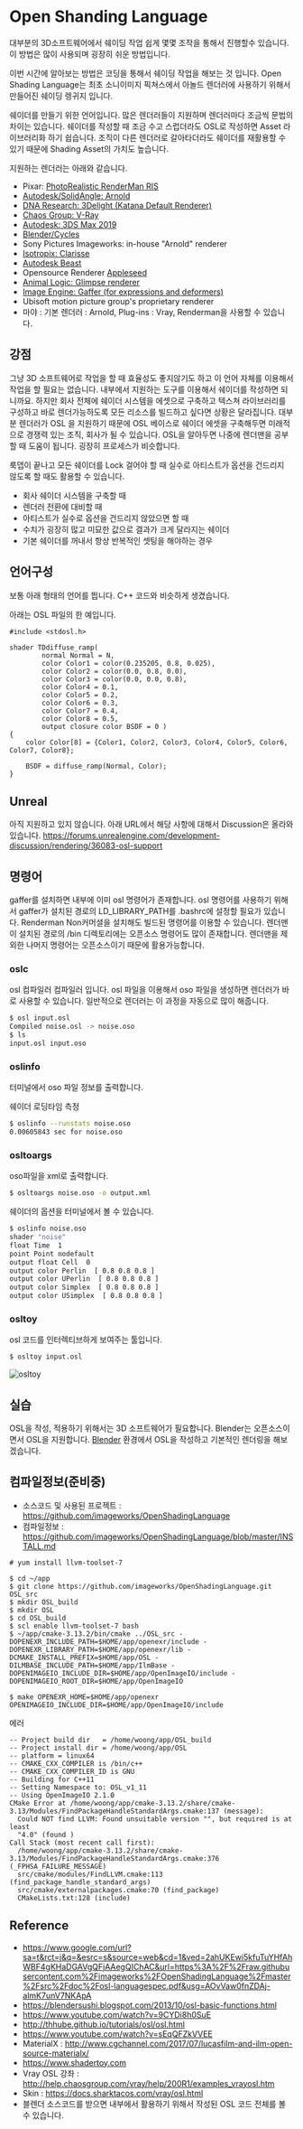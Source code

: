 # Open Shanding Language
대부분의 3D소프트웨어에서 쉐이딩 작업 쉽게 몇몇 조작을 통해서 진행할수 있습니다.
이 방법은 많이 사용되며 굉장히 쉬운 방법입니다.

이번 시간에 알아보는 방법은 코딩을 통해서 쉐이딩 작업을 해보는 것 입니다.
Open Shading Language는 최초 소니이미지 픽쳐스에서 아놀드 렌더러에 사용하기 위해서 만들어진 쉐이딩 렝귀지 입니다.

쉐이더를 만들기 위한 언어입니다. 많은 렌더러들이 지원하며 렌더러마다 조금씩 문법의 차이는 있습니다.
쉐이더를 작성할 때 조금 수고 스럽더라도 OSL로 작성하면 Asset 라이브러리화 하기 쉽습니다.
조직이 다른 렌더러로 갈아타더라도 쉐이더를 재활용할 수 있기 때문에 Shading Asset의 가치도 높습니다.

지원하는 렌더러는 아래와 같습니다.

- Pixar: [PhotoRealistic RenderMan RIS](https://renderman.pixar.com)
- [Autodesk/SolidAngle: Arnold](https://www.autodesk.com/products/arnold/overview)
- [DNA Research: 3Delight (Katana Default Renderer)](https://www.3delight.com)
- [Chaos Group: V-Ray](https://docs.chaosgroup.com/display/VRAY3MAX/OSL+Material+%7C+VRayOSLMtl)
- [Autodesk: 3DS Max 2019](https://knowledge.autodesk.com/support/3ds-max/getting-started/caas/CloudHelp/cloudhelp/2019/ENU/3DSMax-Lighting-Shading/files/GUID-568DA829-62DA-432F-814F-2600F65141BD-htm.html)
- [Blender/Cycles](https://code.blender.org/2012/09/open-shading-language-in-cycles/)
- Sony Pictures Imageworks: in-house "Arnold" renderer
- [Isotropix: Clarisse](https://www.isotropix.com)
- [Autodesk Beast](https://www.youtube.com/watch?v=z1SSxOIOx7Y)
- Opensource Renderer [Appleseed](https://github.com/appleseedhq/appleseed)
- [Animal Logic: Glimpse renderer](https://www.fxguide.com/featured/a-glimpse-at-animal-logic/)
- [Image Engine: Gaffer (for expressions and deformers)](http://www.gafferhq.org)
- Ubisoft motion picture group's proprietary renderer
- 마야 : 기본 렌더러 : Arnold, Plug-ins : Vray, Renderman을 사용할 수 있습니다.

## 강점
그냥 3D 소프트웨어로 작업을 할 때 효율성도 좋지않기도 하고 이 언어 자체를 이용해서 작업을 할 필요는 없습니다.
내부에서 지원하는 도구를 이용해서 쉐이더를 작성하면 되니까요.
하지만 회사 전체에 쉐이더 시스템을 에셋으로 구축하고 텍스쳐 라이브러리를 구성하고 바로 렌더가능하도록 모든 리소스를 빌드하고 싶다면 상황은 달라집니다.
대부분 렌더러가 OSL 을 지원하기 때문에 OSL 베이스로 쉐이더 에셋을 구축해두면 미래적으로 경쟁력 있는 조직, 회사가 될 수 있습니다.
OSL을 알아두면 나중에 렌더맨을 공부할 때 도움이 됩니다. 굉장히 프로세스가 비슷합니다.

룩뎁이 끝나고 모든 쉐이더를 Lock 걸어야 할 때 실수로 아티스트가 옵션을 건드리지 않도록 할 때도 활용할 수 있습니다.

- 회사 쉐이더 시스템을 구축할 때
- 렌더러 전환에 대비할 때
- 아티스트가 실수로 옵션을 건드리지 않았으면 할 때
- 수치가 굉장히 많고 미묘한 값으로 결과가 크게 달라지는 쉐이더
- 기본 쉐이더를 꺼내서 항상 반복적인 셋팅을 해야하는 경우

## 언어구성
보통 아래 형태의 언어를 띕니다. C++ 코드와 비슷하게 생겼습니다.

아래는 OSL 파일의 한 예입니다.
```
#include <stdosl.h>

shader TDdiffuse_ramp(
        normal Normal = N,
        color Color1 = color(0.235205, 0.8, 0.025),
        color Color2 = color(0.0, 0.8, 0.0),
        color Color3 = color(0.0, 0.0, 0.8),
        color Color4 = 0.1,
        color Color5 = 0.2,
        color Color6 = 0.3,
        color Color7 = 0.4,
        color Color8 = 0.5,
        output closure color BSDF = 0 )
{
    color Color[8] = {Color1, Color2, Color3, Color4, Color5, Color6, Color7, Color8};

    BSDF = diffuse_ramp(Normal, Color);
}
```

## Unreal
아직 지원하고 있지 않습니다. 아래 URL에서 해당 사항에 대해서 Discussion은 올라와 있습니다.
https://forums.unrealengine.com/development-discussion/rendering/36083-osl-support

## 명령어
gaffer를 설치하면 내부에 이미 osl 명령어가 존재합니다.
osl 명령어를 사용하기 위해서 gaffer가 설치된 경로의 LD_LIBRARY_PATH를 .bashrc에 설정할 필요가 있습니다.
Renderman Non커머셜을 설치해도 빌드된 명령어를 이용할 수 있습니다. 렌더맨이 설치된 경로의 /bin 디렉토리에는 오픈소스 명령어도 많이 존재합니다. 렌더맨을 제외한 나머지 명령어는 오픈소스이기 때문에 활용가능합니다.

### oslc
osl 컴파일러 컴파일러 입니다.
osl 파일을 이용해서 oso 파일을 생성하면 렌더러가 바로 사용할 수 있습니다.
일반적으로 렌더러는 이 과정을 자동으로 많이 해줍니다.

```bash
$ osl input.osl
Compiled noise.osl -> noise.oso
$ ls
input.osl input.oso
```

### oslinfo
터미널에서 oso 파일 정보를 출력합니다.

쉐이더 로딩타임 측정
```bash
$ oslinfo --runstats noise.oso
0.00605843 sec for noise.oso
```

### osltoargs
oso파일을 xml로 출력합니다.

```bash
$ osltoargs noise.oso -o output.xml
```

쉐이더의 옵션을 터미널에서 볼 수 있습니다.
```bash
$ oslinfo noise.oso
shader "noise"
float Time  1
point Point nodefault
output float Cell  0
output color Perlin  [ 0.8 0.8 0.8 ]
output color UPerlin  [ 0.8 0.8 0.8 ]
output color Simplex  [ 0.8 0.8 0.8 ]
output color USimplex  [ 0.8 0.8 0.8 ]
```

### osltoy
osl 코드를 인터렉티브하게 보여주는 툴입니다.

```bash
$ osltoy input.osl
```

![osltoy](https://github.com/imageworks/OpenShadingLanguage/blob/master/src/doc/Figures/osltoy/osltoy-fbm.jpg?raw=true)


## 실습
OSL을 작성, 적용하기 위해서는 3D 소프트웨어가 필요합니다.
Blender는 오픈소스이면서 OSL을 지원합니다. [Blender](blender.md) 환경에서 OSL을 작성하고 기본적인 렌더링을 해보겠습니다.

## 컴파일정보(준비중)
- 소스코드 및 사용된 프로젝트 : https://github.com/imageworks/OpenShadingLanguage
- 컴파일정보 : https://github.com/imageworks/OpenShadingLanguage/blob/master/INSTALL.md


```
# yum install llvm-toolset-7
```

```
$ cd ~/app
$ git clone https://github.com/imageworks/OpenShadingLanguage.git OSL_src
$ mkdir OSL_build
$ mkdir OSL
$ cd OSL_build
$ scl enable llvm-toolset-7 bash
$ ~/app/cmake-3.13.2/bin/cmake ../OSL_src -DOPENEXR_INCLUDE_PATH=$HOME/app/openexr/include -DOPENEXR_LIBRARY_PATH=$HOME/app/openexr/lib -DCMAKE_INSTALL_PREFIX=$HOME/app/OSL -DILMBASE_INCLUDE_PATH=$HOME/app/IlmBase -DOPENIMAGEIO_INCLUDE_DIR=$HOME/app/OpenImageIO/include -DOPENIMAGEIO_ROOT_DIR=$HOME/app/OpenImageIO

$ make OPENEXR_HOME=$HOME/app/openexr OPENIMAGEIO_INCLUDE_DIR=$HOME/app/OpenImageIO/include
```

에러
```
-- Project build dir   = /home/woong/app/OSL_build
-- Project install dir = /home/woong/app/OSL
-- platform = linux64
-- CMAKE_CXX_COMPILER is /bin/c++
-- CMAKE_CXX_COMPILER_ID is GNU
-- Building for C++11
-- Setting Namespace to: OSL_v1_11
-- Using OpenImageIO 2.1.0
CMake Error at /home/woong/app/cmake-3.13.2/share/cmake-3.13/Modules/FindPackageHandleStandardArgs.cmake:137 (message):
  Could NOT find LLVM: Found unsuitable version "", but required is at least
  "4.0" (found )
Call Stack (most recent call first):
  /home/woong/app/cmake-3.13.2/share/cmake-3.13/Modules/FindPackageHandleStandardArgs.cmake:376 (_FPHSA_FAILURE_MESSAGE)
  src/cmake/modules/FindLLVM.cmake:113 (find_package_handle_standard_args)
  src/cmake/externalpackages.cmake:70 (find_package)
  CMakeLists.txt:128 (include)
```

## Reference
- https://www.google.com/url?sa=t&rct=j&q=&esrc=s&source=web&cd=1&ved=2ahUKEwi5kfuTuYHfAhWBF4gKHaDGAVgQFjAAegQIChAC&url=https%3A%2F%2Fraw.githubusercontent.com%2Fimageworks%2FOpenShadingLanguage%2Fmaster%2Fsrc%2Fdoc%2Fosl-languagespec.pdf&usg=AOvVaw0fnZDAj-almK7unV7NKApA
- https://blendersushi.blogspot.com/2013/10/osl-basic-functions.html
- https://www.youtube.com/watch?v=9CYDi8h0SuE
- http://thhube.github.io/tutorials/osl/osl.html
- https://www.youtube.com/watch?v=sEqQFZkVVEE
- MaterialX : http://www.cgchannel.com/2017/07/lucasfilm-and-ilm-open-source-materialx/
- https://www.shadertoy.com
- Vray OSL 강좌 : http://help.chaosgroup.com/vray/help/200R1/examples_vrayosl.htm
- Skin : https://docs.sharktacos.com/vray/osl.html
- 블렌더 소스코드를 받으면 내부에서 활용하기 위해서 작성된 OSL 코드 전체를 볼 수 있습니다.